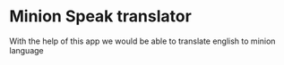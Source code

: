 # Minion Speak translator
With the help of this app we would be able to translate english to minion language